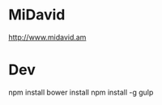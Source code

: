 # MiDavid
<a href="http://www.midavid.am" target="_blank">http://www.midavid.am</a>


# Dev
npm install
bower install
npm install -g gulp

